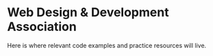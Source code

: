 # Web Design & Development Association

Here is where relevant code examples and practice resources will live. 
